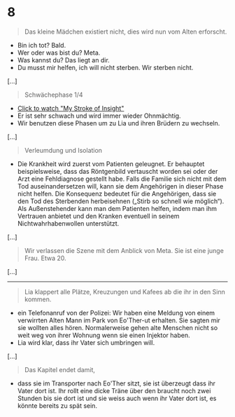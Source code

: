# 8
> Das kleine Mädchen existiert nicht, dies wird nun vom Alten erforscht.
* Bin ich tot? Bald.
* Wer oder was bist du? Meta.
* Was kannst du? Das liegt an dir.
* Du musst mir helfen, ich will nicht sterben. Wir sterben nicht.

[...]

> Schwächephase 1/4
* [Click to watch "My Stroke of Insight"](https://www.youtube.com/watch?v=UyyjU8fzEYU)
* Er ist sehr schwach und wird immer wieder Ohnmächtig.
* Wir benutzen diese Phasen um zu Lia und ihren Brüdern zu wechseln.

[...]

> Verleumdung und Isolation
* Die Krankheit wird zuerst vom Patienten geleugnet. Er behauptet beispielsweise, dass das Röntgenbild vertauscht worden sei oder der Arzt eine Fehldiagnose gestellt habe. Falls die Familie sich nicht mit dem Tod auseinandersetzen will, kann sie dem Angehörigen in dieser Phase nicht helfen. Die Konsequenz bedeutet für die Angehörigen, dass sie den Tod des Sterbenden herbeisehnen („Stirb so schnell wie möglich“). Als Außenstehender kann man dem Patienten helfen, indem man ihm Vertrauen anbietet und den Kranken eventuell in seinem Nichtwahrhabenwollen unterstützt.


[...]

> Wir verlassen die Szene mit dem Anblick von Meta. Sie ist eine junge Frau. Etwa 20.

[...]

---

> Lia klappert alle Plätze, Kreuzungen und Kafees ab die ihr in den Sinn kommen.
* ein Telefonanruf von der Polizei: Wir haben eine Meldung von einem verwirrten Alten Mann im Park von Eo'Ther-ut erhalten. Sie sagten mir sie wollten alles hören. Normalerweise gehen alte Menschen nicht so weit weg von ihrer Wohnung wenn sie einen Injektor haben.
* Lia wird klar, dass ihr Vater sich umbringen will.

[...]

> Das Kapitel endet damit,
* dass sie im Transporter nach Eo'Ther sitzt, sie ist überzeugt dass ihr Vater dort ist. Ihr rollt eine dicke Träne über den braucht noch zwei Stunden bis sie dort ist und sie weiss auch wenn ihr Vater dort ist, es könnte bereits zu spät sein.

